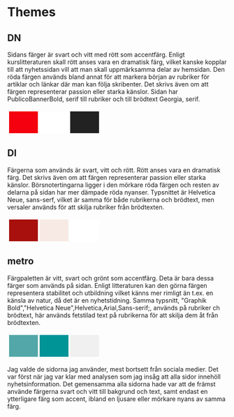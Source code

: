 Themes
==============================================

DN
---------------------
Sidans färger är svart och vitt med rött som accentfärg. Enligt kurslitteraturen skall rött anses vara en dramatisk färg, vilket kanske kopplar till att nyhetssidan vill att man skall uppmärksamma delar av hemsidan. Den röda färgen används bland annat för att markera början av rubriker för artiklar och länkar där man kan följa skribenter. Det skrivs även om att färgen representerar passion eller starka känslor. Sidan har PublicoBannerBold, serif till rubriker och till brödtext Georgia, serif.
<table style="border-spacing: 4px; border-collapse: separate">
<tr>
<td style="height: 50px; width: 50px; background-color: #F4000E">
<td style="height: 50px; width: 50px; background-color: #FFFFFF">
<td style="height: 50px; width: 50px; background-color: #222222">
</tr>
</table>

DI
---------------------
Färgerna som används är svart, vitt och rött. Rött anses vara en dramatisk färg. Det skrivs även om att färgen representerar passion eller starka känslor. Börsnotertingarna ligger i den mörkare röda färgen och resten av delarna på sidan har mer dämpade röda nyanser.
Typsnittet är Helvetica Neue, sans-serf, vilket är samma för både rubrikerna och brödtext, men versaler används för att skilja rubriker från brödtexten.
<table style="border-spacing: 4px; border-collapse: separate">
<tr>
<td style="height: 50px; width: 50px; background-color: #a7100c">
<td style="height: 50px; width: 50px; background-color: #F7EAE4">
<td style="height: 50px; width: 50px; background-color: #FFFFFF">
</tr>
</table>

metro
---------------------
Färgpaletten är vitt, svart och grönt som accentfärg. Deta är bara dessa färger som används på sidan. Enligt litteraturen kan den görna färgen representera stabilitet och utbildning vilket känns mer rimligt än t.ex. en känsla av natur, då det är en nyhetstidning. Samma typsnitt, "Graphik Bold","Helvetica Neue",Helvetica,Arial,Sans-serif;, används på rubriker ch brödtext, här används fetstilad text på rubrikerna för att skilja dem åt från brödtexten.
<table style="border-spacing: 4px; border-collapse: separate">
<tr>
<td style="height: 50px; width: 50px; background-color: #53A7A8">
<td style="height: 50px; width: 50px; background-color: #009497">
<td style="height: 50px; width: 50px; background-color: #F0F0F0">
</tr>
</table>

 Jag valde de sidorna jag använder, mest bortsett från sociala medier. Det var först när jag var klar med analysen som jag insåg att alla sidor innehöll nyhetsinformation. Det gemensamma alla sidorna hade var att de främst använde färgerna svart och vitt till bakgrund och text, samt endast en ytterligare färg som accent, ibland en ljusare eller mörkare nyans av samma färg.

